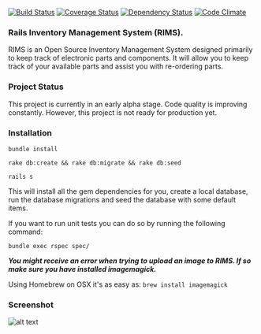 [![Build Status](https://travis-ci.org/fusion94/rims.png?branch=master)](https://travis-ci.org/fusion94/rims)
[![Coverage Status](https://coveralls.io/repos/fusion94/rims/badge.png)](https://coveralls.io/r/fusion94/rims)
[![Dependency Status](https://gemnasium.com/fusion94/rims.png)](https://gemnasium.com/fusion94/rims)
[![Code Climate](https://codeclimate.com/github/fusion94/rims.png)](https://codeclimate.com/github/fusion94/rims)

### Rails Inventory Management System (RIMS).

RIMS is an Open Source Inventory Management System designed primarily to keep track of electronic parts and components. It will allow you to keep track of your available parts and assist you with re-ordering parts.

### Project Status
This project is currently in an early alpha stage. Code quality is improving constantly. However, this project is not ready for production yet.

### Installation

`bundle install`

`rake db:create && rake db:migrate && rake db:seed`

`rails s`

This will install all the gem dependencies for you, create a local database, run the database migrations and seed the database with some default items.

If you want to run unit tests you can do so by running the following command:

`bundle exec rspec spec/`

***You might receive an error when trying to upload an image to RIMS. If so make sure you have installed imagemagick.***

Using Homebrew on OSX it's as easy as: `brew install imagemagick`

### Screenshot
![alt text](https://raw.github.com/fusion94/rims/master/RIMS.png "RIMS Screenshot")
